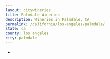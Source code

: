```yaml
---
layout: citywineries
title: Palmdale Wineries
description: Wineries in Palmdale, CA
permalink: /california/los-angeles/palmdale/
state: ca
county: los angeles
city: palmdale
---
```

-
